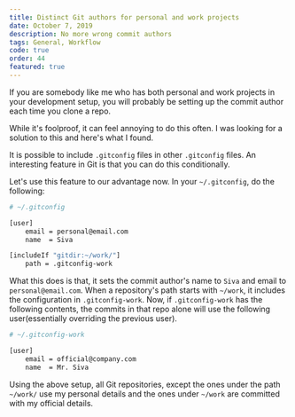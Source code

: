 ```yaml
---
title: Distinct Git authors for personal and work projects
date: October 7, 2019
description: No more wrong commit authors
tags: General, Workflow
code: true
order: 44
featured: true
---
```


If you are somebody like me who has both personal and work projects in your development setup, you will probably be setting up the commit author each time you clone a repo.

While it's foolproof, it can feel annoying to do this often. I was looking for a solution to this and here's what I found.

It is possible to include `.gitconfig` files in other `.gitconfig` files. An interesting feature in Git is that you can do this conditionally.

Let's use this feature to our advantage now. In your `~/.gitconfig`, do the following:

```bash
# ~/.gitconfig

[user]
    email = personal@email.com
    name  = Siva

[includeIf "gitdir:~/work/"]
    path = .gitconfig-work

```

What this does is that, it sets the commit author's name to `Siva` and email to `personal@email.com`. When a repository's path starts with `~/work`, it includes the configuration in `.gitconfig-work`. Now, if `.gitconfig-work` has the following contents, the commits in that repo alone will use the following user(essentially overriding the previous user).

```bash
# ~/.gitconfig-work

[user]
    email = official@company.com
    name  = Mr. Siva
```


Using the above setup, all Git repositories, except the ones under the path `~/work/` use my personal details and the ones under `~/work` are committed with my official details.
